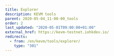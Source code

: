 ```yaml
---
title: Explorer
description: KEVM tools
parent: 2020-05-04_11-00-00_tools
order: 2
last_updated: "2020-05-01T09:00:00+01:00"
external_href: https://kevm-testnet.iohkdev.io/
redirects:
  - from: /en/kevm/tools/explorer/
    type: "301"
---
```

